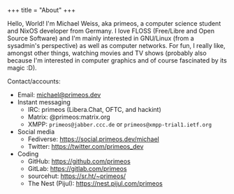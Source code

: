 +++
title = "About"
+++

Hello, World! I'm Michael Weiss, aka primeos, a computer science student and
NixOS developer from Germany. I love FLOSS (Free/Libre and Open Source Software)
and I'm mainly interested in GNU/Linux (from a sysadmin's perspective) as well
as computer networks. For fun, I really like, amongst other things, watching
movies and TV shows (probably also because I'm interested in computer graphics
and of course fascinated by its magic :D).

Contact/accounts:
  - Email: michael@primeos.dev
  - Instant messaging
    - IRC: primeos (Libera.Chat, OFTC, and hackint)
    - Matrix: @primeos:matrix.org
    - XMPP: `primeos@jabber.ccc.de` or `primeos@xmpp-trial1.ietf.org`
  - Social media
    - Fediverse: https://social.primeos.dev/michael
    - Twitter: https://twitter.com/primeos_dev
  - Coding
    - GitHub: https://github.com/primeos
    - GitLab: https://gitlab.com/primeos
    - sourcehut: https://sr.ht/~primeos/
    - The Nest (Pijul): https://nest.pijul.com/primeos

<!--
- Keybase: https://keybase.io/primeos
-->
